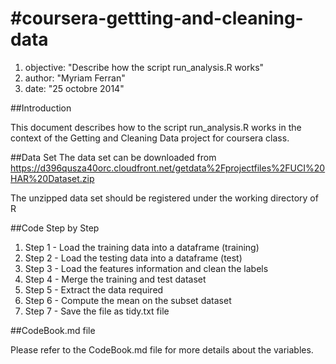 #coursera-gettting-and-cleaning-data
===================================
1. objective: "Describe how the script run_analysis.R works" 
2. author: "Myriam Ferran"
3. date: "25 octobre 2014"

##Introduction

This document describes how to the script run_analysis.R works in the context of the Getting and Cleaning Data project for coursera class.

##Data Set
The data set can be downloaded from https://d396qusza40orc.cloudfront.net/getdata%2Fprojectfiles%2FUCI%20HAR%20Dataset.zip 

The unzipped data set should be registered under the working directory of R

##Code Step by Step

1. Step 1 - Load the training data into a dataframe (training) 
2. Step 2 - Load the testing data into a dataframe (test)
3. Step 3 - Load the features information and clean the labels
4. Step 4 - Merge the training and test dataset
5. Step 5 - Extract the data required
6. Step 6 - Compute the mean on the subset dataset
7. Step 7 - Save the file as tidy.txt file

##CodeBook.md file 

Please refer to the CodeBook.md file for more details about the variables.

